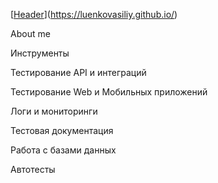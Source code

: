 [[Header](https://github.com/LuenkoVasiliy/LuenkoVasiliy/blob/main/assets/Header.png)](https://luenkovasiliy.github.io/)

About me

Инструменты

Тестирование API и интеграций

Тестирование Web и Мобильных приложений

Логи и мониторинги

Тестовая документация

Работа с базами данных

Автотесты
